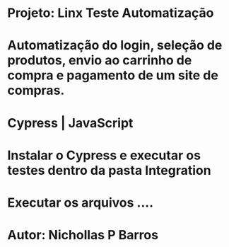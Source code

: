 # Projeto: Linx Teste Automatização
# Automatização do login, seleção de produtos, envio ao carrinho de compra e pagamento de um site de compras.
# Cypress | JavaScript
# Instalar o Cypress e executar os testes dentro da pasta Integration
# Executar os arquivos ....
# Autor: Nichollas P Barros
